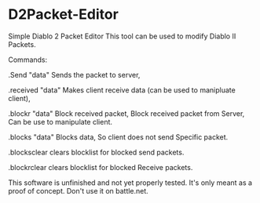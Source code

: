 # D2Packet-Editor
Simple Diablo 2 Packet Editor
This tool can be used to modify Diablo II Packets.




Commands:



.Send "data" Sends the packet to server,

.received "data" Makes client receive data (can be used to manipluate client), 

.blockr "data" Block received packet, Block received packet from Server, Can be use to manipulate client. 

.blocks "data" Blocks data, So client does not send Specific packet. 

.blocksclear clears blocklist for blocked send packets.

.blockrclear clears blocklist for blocked Receive packets.


This software is unfinished and not yet properly tested. It's only meant as a proof of concept. Don't use it on battle.net.
